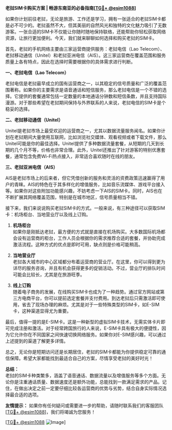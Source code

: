 **老挝SIM卡购买方案 | 畅游东南亚的必备指南[[TG💪+ @esim1088](https://t.me/s/esim1088)]**

如果你计划前往老挝，无论是旅游、工作还是学习，拥有一张适合的老挝SIM卡都是必不可少的。老挝虽然不大，但其美丽的自然风光和独特的文化魅力吸引了无数游客。一张合适的SIM卡不仅能让你随时随地保持联络，还能帮助你轻松获取网络资源，让旅行更加便利。今天，我们就来聊聊如何选择和购买老挝的SIM卡。

首先，老挝的手机网络主要由三家运营商提供服务：老挝电信（Lao Telecom）、老挝移动通信（Unitel）和老挝亚洲电信（AIS）。这三家运营商在覆盖范围和服务质量上各有特点，因此在选择时需要根据你的具体需求进行判断。

**一、老挝电信（Lao Telecom）**

老挝电信是老挝最早成立的国有运营商之一，以其稳定的信号质量和广泛的覆盖范围著称。如果你的主要需求是语音通话和短信服务，那么老挝电信是一个不错的选择。它提供的套餐通常包括一定数量的本地通话分钟数和短信条数，并且支持国际漫游。对于那些希望在老挝期间保持与外界联系的人来说，老挝电信的SIM卡是个稳妥的选择。

**二、老挝移动通信（Unitel）**

Unitel是老挝市场上最受欢迎的运营商之一，尤其以数据流量服务闻名。如果你计划在老挝期间大量使用互联网，比如浏览社交媒体、观看视频或者下载文件，那么Unitel可能是你的最佳选择。Unitel提供了多种数据流量套餐，从短期的几天到长期的几个月不等，价格也非常合理。此外，Unitel还推出了针对游客的特别优惠套餐，通常包含免费Wi-Fi热点接入，非常适合喜欢随时在线的朋友。

**三、老挝亚洲电信（AIS）**

AIS是老挝市场上的后来者，但它凭借创新的服务和灵活的资费政策迅速赢得了用户的青睐。AIS的特色在于其多样化的增值服务，比如音乐流媒体、游戏平台接入等。如果你对这些附加功能感兴趣，不妨考虑一下AIS的SIM卡。同时，AIS也在不断扩展其网络覆盖范围，特别是在城市地区，信号质量相当不错。

接下来，我们来说说购买老挝SIM卡的方式。一般来说，有三种途径可以获取SIM卡：机场柜台、当地营业厅以及线上订购。

1. **机场柜台**  
   如果你是刚抵达老挝，最方便的方式就是直接在机场购买。大多数国际机场都会设有运营商的柜台，工作人员会根据你的需求推荐合适的套餐，并协助完成激活流程。这种方式的优点是即时可用，缺点则是价格可能稍高。

2. **当地营业厅**  
   老挝各大城市的中心区域都分布着运营商的营业厅。在这里，你可以得到更为详尽的服务咨询，并且有机会获得更多的促销活动。不过，营业厅的排队时间可能会比较长，尤其是在旅游旺季。

3. **线上订购**  
   随着电子商务的发展，在线购买SIM卡也成为了一种趋势。通过官方网站或第三方电商平台，你可以提前选定套餐并支付费用。到达老挝后只需激活即可使用，省去了现场办理的麻烦。尤其是对于一些特殊类型的SIM卡，如E-SIM卡，这种渠道显得尤为重要。

最后，值得一提的是E-SIM卡。这是一种新型的虚拟SIM卡技术，无需实体卡片即可完成注册和激活。对于经常跨国旅行的人来说，E-SIM卡具有极大的便捷性，因为它允许你在不同国家之间快速切换网络服务。如果你对E-SIM感兴趣，可以通过上述提到的渠道了解更多详情。

总之，无论你是短期访问还是长期居住，老挝的SIM卡都能为你提供稳定可靠的通信保障。希望大家都能找到最适合自己的方案，尽情享受老挝的美好时光！

**总结：**  
老挝的SIM卡种类繁多，涵盖了语音通话、数据流量以及增值服务等多个方面。无论你是注重通话质量、数据速度还是额外功能，总能找到一款满足需求的产品。记住，在做出决定之前一定要仔细比较各运营商的优势与劣势，结合自身实际情况选择最合适的选项。

**友情提示：** 如果你有任何疑问或需要进一步的帮助，请随时联系我们的客服团队[[TG💪+ @esim1088](https://t.me/s/esim1088)]，我们将竭诚为您服务！

[[TG💪+ @esim1088](https://t.me/s/esim1088) ![Image](https://i.postimg.cc/4NQfJmqS/Snipaste-2025-05-13-00-14-12.png)]